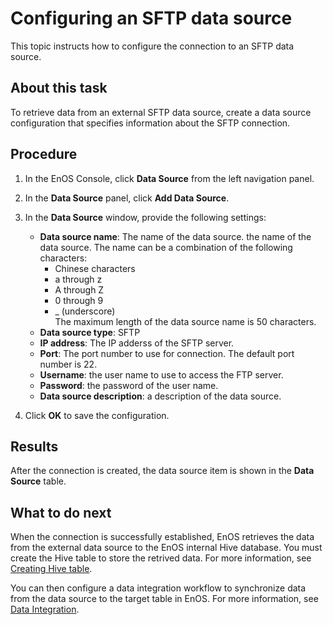 # Configuring an SFTP data source

This topic instructs how to configure the connection to an SFTP data source.

## About this task
To retrieve data from an external SFTP data source, create a data source configuration that specifies information about the SFTP connection.

## Procedure

1. In the EnOS Console, click **Data Source** from the left navigation panel.

2. In the **Data Source** panel, click **Add Data Source**.

3. In the **Data Source** window, provide the following settings:

   - **Data source name**:  The name of the data source. the name of the data source. The name can be a combination of the following characters:
     - Chinese characters
     - a through z
     - A through Z
     - 0 through 9
     - _ (underscore)  
     The maximum length of the data source name is 50 characters.
   - **Data source type**: SFTP
   - **IP address**: The IP adderss of the SFTP server.
   - **Port**: The port number to use for connection. The default port number is 22.
   - **Username**: the user name to use to access the FTP server.
   - **Password**: the password of the user name.
   - **Data source description**: a description of the data source.

4. Click **OK** to save the configuration.

## Results

After the connection is created, the data source item is shown in the **Data Source** table.

## What to do next

When the connection is successfully established, EnOS retrieves the data from the external data source to the EnOS internal Hive database. You must create the Hive table to store the retrived data. For more information, see [Creating Hive table](../data_explorer/creating_hivetable).

You can then configure a data integration workflow to synchronize data from the data source to the target table in EnOS. For more information, see [Data Integration](../data_integration/index).
